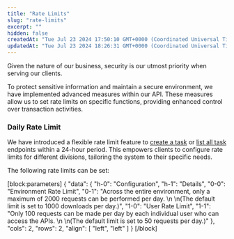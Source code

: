 ```yaml
---
title: "Rate Limits"
slug: "rate-limits"
excerpt: ""
hidden: false
createdAt: "Tue Jul 23 2024 17:50:10 GMT+0000 (Coordinated Universal Time)"
updatedAt: "Tue Jul 23 2024 18:26:31 GMT+0000 (Coordinated Universal Time)"
---
```

Given the nature of our business, security is our utmost priority when serving our clients.

To protect sensitive information and maintain a secure environment, we have implemented advanced measures within our API. These measures allow us to set rate limits on specific functions, providing enhanced control over transaction activities.

### Daily Rate Limit

We have introduced a flexible rate limit feature to [create a task](https://fireblock-cayo.readme.io/reference/addtask) or [list all task](https://fireblock-cayo.readme.io/reference/gettasks) endpoints within a 24-hour period. This empowers clients to configure rate limits for different divisions, tailoring the system to their specific needs.

The following rate limits can be set:

[block:parameters]
{
  "data": {
    "h-0": "Configuration",
    "h-1": "Details",
    "0-0": "Environment Rate Limit",
    "0-1": "Across the entire environment, only a maximum of 2000 requests can be performed per day.  \n  \n(The default limit is set to 1000 downloads per day.)",
    "1-0": "User Rate Limit",
    "1-1": "Only 100 requests can be made per day by each individual user who can access the APIs.  \n  \n(The default limit is set to 50 requests per day.)"
  },
  "cols": 2,
  "rows": 2,
  "align": [
    "left",
    "left"
  ]
}
[/block]
